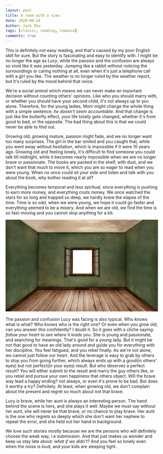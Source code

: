 ```yaml
---
layout: post
title: A room with a view
date: 2020-08-24
Author: Jack Zhu
tags: [classic, reading, romance]
comments: true
---
```


This is definitely not easy reading, and that's caused by my poor English skill for sure. But the story is fascinating and easy to identify with. I might be no longer the age as *Lucy*, while the passion and the confusion are always so vivid like it was yesterday. Jumping like a rabbit without noticing the surroundings or caring nothing at all, even when it's just a telephone call with a girl you like. The weather is no longer ruled by the weather report, but it's ruled by the mood behind that voice.

We're a social animal which means we can never make an important decision without counting others' opinions. Like who you should marry with, or whether you should have your second child, it's not always up to you alone. Therefore, for the young ladies, Mom might change the whole thing with a simple sentence: *he doesn't seem accountable*. And that change is just like the butterfly effect, your life totally gets changed, whether it's from good to bad, or the opposite. The bad thing about this is that we could never be able to find out.

Growing old, growing mature, passion might fade, and we no longer want too many surprises. The girl in the bar smiled and you caught that, while you went away without hesitation, which is impossible if it were 10 years ago. Growing old and feeling lonely, it's difficult to find someone you could talk till midnight, while it becomes nearly impossible when we are no longer brave or passionate. The books are packed in the shelf, with dust, and we don't want that much to move it, which you are so eager to read when you were young. When no once could sit your side and listen and talk with you about the book, why bother reading it at all?

Everything becomes temporal and less spiritual, since everything is pushing to earn more money, and everything costs money. We once watched the stars for so long and trapped so deep, we hardly knew the elapse of the time. Time is so odd, when we were young, we hope it could go faster and everything seemed to be a misery. And when we are old, we find the time is so fast-moving and you cannot stop anything for a bit.

![room](../images/room-with-view.png)

The passion and confusion Lucy was facing is also typical. Who knows what is what? Who knows who is the right one? Or even when you grow old, can you answer this confidently? I doubt it. So it goes with a cliche saying: *follow your heart to see where it leads you*. She is young and passionate, and searching for meanings. That's good for a young lady. But it might be not that good to have an old lady around and guide you for everything with her discipline. You feel fatigued, and you rebel finally. As we're not alone, we cannot just follow our heart. And the leverage is easy to grab by others to stop you from going further, which always ends up with a good(in others' eyes) but not perfect(in your eyes) result. But who deserves a perfect result? You will either submit to the result and marry the guy others like, or you rebel and pursue your own happiness that others object. Will the brave way lead a happy ending? not always, or even it's prone to be bad. But does it worthy a try? Definitely. At least, when growing old, we don't complain about the present and regret so much about not that brave.

Lucy is brave, while her aunt is always an interesting person. The hand behind the scene is hers, and she plays it well. Maybe we must say without her aunt, she will never be that brave, or no chance to play brave. Her aunt is the one who regrets so deeply which she don't want her nephew to repeat the error, and she held out her hand in background.

We love such stories mostly because we are the persons who will definitely choose the weak way, i.e submission. And that just makes us wonder and keep us stay late about: *what if we didn't?* And you feel so lonely even when the noise is loud, and your kids are sleeping tight.